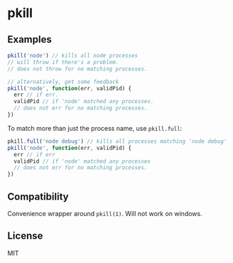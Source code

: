 # pkill

## Examples
```js
pkill('node') // kills all node processes
// will throw if there's a problem.
// does not throw for no matching processes.

// alternatively, get some feedback
pkill('node', function(err, validPid) {
  err // if err.
  validPid // if 'node' matched any processes.
  // does not err for no matching processes.
})
```

To match more than just the process name, use `pkill.full`:

```js
pkill.full('node debug') // kills all processes matching 'node debug'
pkill('node', function(err, validPid) {
  err // if err
  validPid // if 'node' matched any processes
  // does not err for no matching processes.
})
```

## Compatibility

Convenience wrapper around `pkill(1)`. Will not work on windows.

## License

MIT
